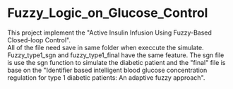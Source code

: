 # Fuzzy_Logic_on_Glucose_Control  
This project implement the "Active Insulin Infusion Using Fuzzy-Based Closed-loop Control".  
All of the file need save in same folder when execcute the simulate.  
Fuzzy_type1_sgn and fuzzy_type1_final have the same feature. 
The sgn file is use the sgn function to simulate the diabetic patient and the "final" file is base on the
"Identifier based intelligent blood glucose concentration regulation for type 1 diabetic patients: An adaptive fuzzy approach".
